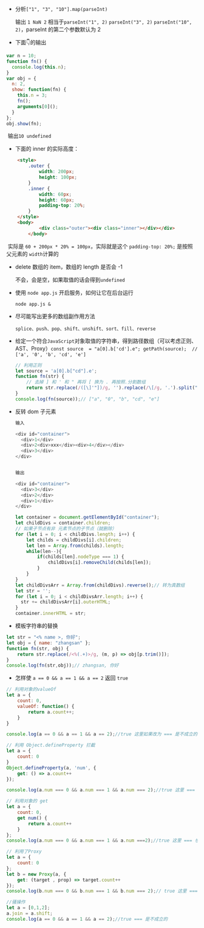 -  分析`["1", "3", "10"].map(parseInt)`

   输出 `1 NaN 2` 相当于`parseInt("1", 2)` `parseInt("3", 2)` `parseInt("10", 2)`，parseInt 的第二个参数默认为 2

- 下面👇的输出

```js
var n = 10;
function fn() {
  console.log(this.n);
}
var obj = {
  n: 2,
  show: function(fn) {
    this.n = 3;
    fn();
    arguments[0]();
  }
};
obj.show(fn);
```
​	输出`10 undefined`
- 下面的 inner 的实际高度：

```html
    <style>
        .outer {
            width: 200px;
            height: 100px;
        }
        .inner {
            width: 60px;
            height: 60px;
            padding-top: 20%;
        }
    </style>
    <body>
    		<div class="outer"><div class="inner"></div></div>
		</body>
```

​	实际是 `60 + 200px * 20% = 100px`，实际就是这个 `padding-top: 20%;` 是按照父元素的 `width`计算的

- delete 数组的 item，数组的 length 是否会 -1

  不会，会是空，如果取值的话会得到`undefined`

- 使用 `node app.js` 开启服务，如何让它在后台运行

  `node app.js &`

- 尽可能写出更多的数组副作用方法

  `splice、push、pop、shift、unshift、sort、fill、reverse`

- 给定一个符合`JavaScript`对象取值的字符串，得到路径数组（可以考虑正则、AST、Proxy）`const source  = "a[0].b['cd'].e"; getPath(source);  // ['a', '0', 'b', 'cd', 'e']`

  ```javascript
  // 利用正则
  let source = 'a[0].b["cd"].e';
  function fn(str) {
      // 去掉 ] 和 ' 和 " 再将 [ 换为 . 再按照.分割数组
      return str.replace(/([\]'"])/g, '').replace(/\[/g, '.').split(".");
  }
  console.log(fn(source));// ["a", "0", "b", "cd", "e"]
  ```

- 反转 dom 子元素

  ```javascript
  输入
  
  <div id="container">
    <div>1</div>
    <div>2<div>xxx</div><div>4</div></div>
    <div>3</div>
  </div>
  
  
  输出
  
  <div id="container">
    <div>3</div>
    <div>2</div>
    <div>1</div>
  </div>
  ```

  ```javascript
  let container = document.getElementById("container");
  let childDivs = container.children;
  // 如果子节点有非 元素节点的子节点（就删除）
  for (let i = 0; i < childDivs.length; i++) {
      let childs = childDivs[i].children;
      let len = Array.from(childs).length;
      while(len--){
          if(childs[len].nodeType === 1) {
              childDivs[i].removeChild(childs[len]);
          }
      }
  }
  let childDivsArr = Array.from(childDivs).reverse();// 转为真数组
  let str = '';
  for (let i = 0; i < childDivsArr.length; i++) {
    str += childDivsArr[i].outerHTML;
  }
  container.innerHTML = str;
  ```

- 模板字符串的替换

```javascript
let str = "<% name >, 你好";
let obj = { name: "zhangsan" };
function fn(str, obj) {
    return str.replace(/<%(.+)>/g, (m, p) => obj[p.trim()]);
}
console.log(fn(str,obj));// zhangsan, 你好
```

- 怎样使 `a == 0 && a == 1 && a == 2` 返回 `true`

```javascript
// 利用对象的valueOf
let a = {
    count: 0,
    valueOf: function() {
        return a.count++;
    }
}

console.log(a == 0 && a == 1 && a == 2);//true 这里如果改为 === 是不成立的
```

```javascript
// 利用 Object.defineProperty 拦截
let a = {
    count: 0
}
Object.defineProperty(a, 'num', {
    get: () => a.count++
});

console.log(a.num === 0 && a.num === 1 && a.num === 2);//true 这里 === 也是成立的
```
```javascript
// 利用对象的 get
let a = {
    count: 0,
    get num() {
        return a.count++
    }
};
console.log(a.num === 0 && a.num === 1 && a.num ===2);//true 这里 === 也是成立的
```

```javascript
// 利用了Proxy
let a = {
    count: 0
};
let b = new Proxy(a, {
    get: (target , prop) => target.count++
});
console.log(b.num === 0 && b.num === 1 && b.num === 2);// true 这里 === 也是成立的
```

```javascript
//骚操作
let a = [0,1,2];
a.join = a.shift;
console.log(a == 0 && a == 1 && a == 2);//true === 是不成立的
```

